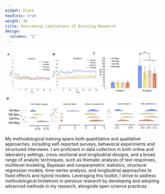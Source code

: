 ```yaml
---
widget: blank
headless: true
weight: 30
title: Overcoming Limitations of Existing Research
design:
  columns: "1"
---
```


<div class="row">
  <div class="col-md-6">
    <img src="comp_model.jpeg" style="max-width:100%;">
  </div>
  <div class="col-md-6">
    <p>
      My methodological training spans both quantitative and qualitative approaches, including self-reported surveys, behavioral experiments and structured interviews. I am proficient in data collection in both online and laboratory settings, cross-sectional and longitudinal designs, and a broad range of analytic techniques, such as thematic analysis of text responses, multilevel modeling, Bayesian and nonparametric statistics, structural regression models, time-series analysis, and longitudinal approaches to fixed effects and hybrid models. Leveraging this toolkit, I strive to address methodological limitations in previous research by developing and adopting advanced methods in my research, alongside open science practices.
    </p>
  </div>
</div>
